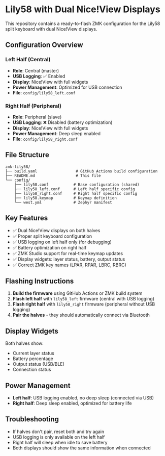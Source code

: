 # Lily58 with Dual Nice!View Displays

This repository contains a ready-to-flash ZMK configuration for the Lily58 split keyboard with dual Nice!View displays.

## Configuration Overview

### Left Half (Central)
- **Role**: Central (master)
- **USB Logging**: ✅ Enabled
- **Display**: Nice!View with full widgets
- **Power Management**: Optimized for USB connection
- **File**: `config/lily58_left.conf`

### Right Half (Peripheral)
- **Role**: Peripheral (slave)
- **USB Logging**: ❌ Disabled (battery optimization)
- **Display**: Nice!View with full widgets
- **Power Management**: Deep sleep enabled
- **File**: `config/lily58_right.conf`

## File Structure

```
zmk-lily58/
├── build.yaml                 # GitHub Actions build configuration
├── README.md                  # This file
└── config/
    ├── lily58.conf           # Base configuration (shared)
    ├── lily58_left.conf      # Left half specific config
    ├── lily58_right.conf     # Right half specific config
    ├── lily58.keymap         # Keymap definition
    └── west.yml              # Zephyr manifest
```

## Key Features

- ✅ Dual Nice!View displays on both halves
- ✅ Proper split keyboard configuration
- ✅ USB logging on left half only (for debugging)
- ✅ Battery optimization on right half
- ✅ ZMK Studio support for real-time keymap updates
- ✅ Display widgets: layer status, battery, output status
- ✅ Correct ZMK key names (LPAR, RPAR, LBRC, RBRC)

## Flashing Instructions

1. **Build the firmware** using GitHub Actions or ZMK build system
2. **Flash left half** with `lily58_left` firmware (central with USB logging)
3. **Flash right half** with `lily58_right` firmware (peripheral without USB logging)
4. **Pair the halves** - they should automatically connect via Bluetooth

## Display Widgets

Both halves show:
- Current layer status
- Battery percentage
- Output status (USB/BLE)
- Connection status

## Power Management

- **Left half**: USB logging enabled, no deep sleep (connected via USB)
- **Right half**: Deep sleep enabled, optimized for battery life

## Troubleshooting

- If halves don't pair, reset both and try again
- USB logging is only available on the left half
- Right half will sleep when idle to save battery
- Both displays should show the same information when connected
